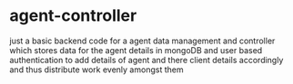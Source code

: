 # agent-controller
just a basic backend code for a agent data management and controller which stores data for the agent details in mongoDB and user based authentication to add details of agent and there client details accordingly and thus distribute work evenly amongst them

